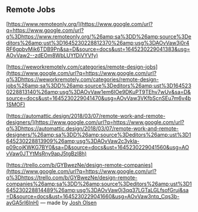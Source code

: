 ## Remote Jobs

[https://www.remoteonly.org/](https://www.google.com/url?q=https://www.google.com/url?q%3Dhttps://www.remoteonly.org/%26amp;sa%3DD%26amp;source%3Deditors%26amp;ust%3D1645230228812370%26amp;usg%3DAOvVaw3j0r4RF6gpbvMik6TDB9Pn&sa=D&source=docs&ust=1645230229041383&usg=AOvVaw2--zdEOm8WbLUYfDiVYVfy)

[https://weworkremotely.com/categories/remote-design-jobs](https://www.google.com/url?q=https://www.google.com/url?q%3Dhttps://weworkremotely.com/categories/remote-design-jobs%26amp;sa%3DD%26amp;source%3Deditors%26amp;ust%3D1645230228813140%26amp;usg%3DAOvVaw1em6IOe9DKuPT9TEhv7wUv&sa=D&source=docs&ust=1645230229041470&usg=AOvVaw3VKfbScnSEu7m6v4b1SMOF)

[https://automattic.design/2018/03/07/remote-work-and-remote-designers/](https://www.google.com/url?q=https://www.google.com/url?q%3Dhttps://automattic.design/2018/03/07/remote-work-and-remote-designers/%26amp;sa%3DD%26amp;source%3Deditors%26amp;ust%3D1645230228813909%26amp;usg%3DAOvVaw2c3ykla-p09cojKWKG7BY0&sa=D&source=docs&ust=1645230229041560&usg=AOvVaw0JTYtMsRny9apJ5tgBzI8h)

[https://trello.com/b/GYBwezNe/design-remote-companies](https://www.google.com/url?q=https://www.google.com/url?q%3Dhttps://trello.com/b/GYBwezNe/design-remote-companies%26amp;sa%3DD%26amp;source%3Deditors%26amp;ust%3D1645230228814489%26amp;usg%3DAOvVaw0j3qq37LGTaLGLfsofGruj&sa=D&source=docs&ust=1645230229041660&usg=AOvVaw3ntq_Cqs3b-ayGA5rI6lnH) — made by [Josh Olsen](https://www.google.com/url?q=https://www.google.com/url?q%3Dhttps://www.josholsen.com/%26amp;sa%3DD%26amp;source%3Deditors%26amp;ust%3D1645230228814951%26amp;usg%3DAOvVaw3i47kIFza4JS2-LlakhKsV&sa=D&source=docs&ust=1645230229041742&usg=AOvVaw1jgi-r_HNJWxTVJ0npUhrT)